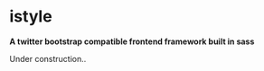 # istyle

**A twitter bootstrap compatible frontend framework built in sass**

Under construction..
